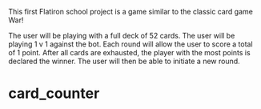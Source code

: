 This first Flatiron school project is a game similar to the classic card game War!

The user will be playing with a full deck of 52 cards. The user will be playing 1 v 1 against the bot. Each round will allow the user to score a total of 1 point. After all cards are exhausted, the player with the most points is declared the winner. The user will then be able to initiate a new round. 


# card_counter
